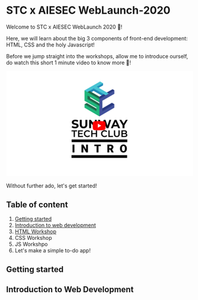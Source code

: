 # STC x AIESEC WebLaunch-2020

Welcome to STC x AIESEC WebLaunch 2020 🥳!

Here, we will learn about the big 3 components of front-end development: HTML, CSS and the holy Javascript!

Before we jump straight into the workshops, allow me to introduce ourself, do watch this short 1 minute video to know more 🎇!

[![intro video](/assets/banner.png)](https://www.youtube.com/watch?v=aBNvCoJP-ag)

Without further ado, let's get started!

## Table of content

1. [Getting started](#1)
2. [Introduction to web development](#2)
3. [HTML Workshop](/html)
4. CSS Workshop
5. JS Workshpo
6. Let's make a simple to-do app!

## Getting started <a name="1"></a>
## Introduction to Web Development <a name="2"></a>